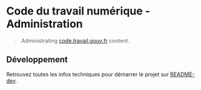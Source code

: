 # Code du travail numérique - Administration

> Administrating [code.travail.gouv.fr](https://code.travail.gouv.fr) content.

## Développement

Retrouvez toutes les infos techniques pour démarrer le projet sur [README-dev](./README-dev.md).
